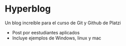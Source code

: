 # Hyperblog
Un blog increíble para el curso de Git y Github de Platzi
* Post por eestudiantes aplicados
* Incluye ejemplos de Windows, linux y mac